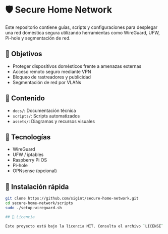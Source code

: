# 🛡️ Secure Home Network

Este repositorio contiene guías, scripts y configuraciones para desplegar una red doméstica segura utilizando herramientas como WireGuard, UFW, Pi-hole y segmentación de red.

## 🚀 Objetivos

- Proteger dispositivos domésticos frente a amenazas externas
- Acceso remoto seguro mediante VPN
- Bloqueo de rastreadores y publicidad
- Segmentación de red por VLANs

## 📂 Contenido

- `docs/`: Documentación técnica
- `scripts/`: Scripts automatizados
- `assets/`: Diagramas y recursos visuales

## 🧰 Tecnologías

- WireGuard
- UFW / iptables
- Raspberry Pi OS
- Pi-hole
- OPNsense (opcional)

## 🧪 Instalación rápida

```bash
git clone https://github.com/sigint/secure-home-network.git
cd secure-home-network/scripts
sudo ./setup-wireguard.sh

## 📜 Licencia

Este proyecto está bajo la licencia MIT. Consulta el archivo `LICENSE` para más detalles.
